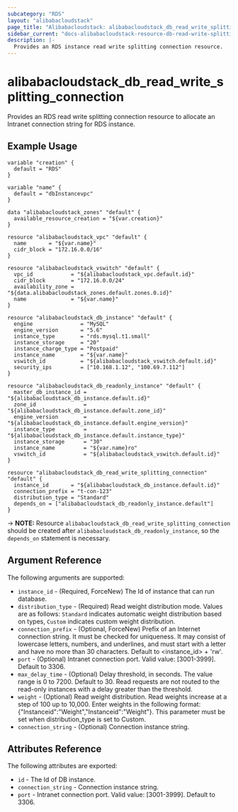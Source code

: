 ```yaml
---
subcategory: "RDS"
layout: "alibabacloudstack"
page_title: "Alibabacloudstack: alibabacloudstack_db_read_write_splitting_connection"
sidebar_current: "docs-alibabacloudstack-resource-db-read-write-splitting-connection"
description: |-
  Provides an RDS instance read write splitting connection resource.
---
```


# alibabacloudstack_db_read_write_splitting_connection

Provides an RDS read write splitting connection resource to allocate an Intranet connection string for RDS instance.

## Example Usage

```
variable "creation" {
  default = "RDS"
}

variable "name" {
  default = "dbInstancevpc"
}

data "alibabacloudstack_zones" "default" {
  available_resource_creation = "${var.creation}"
}

resource "alibabacloudstack_vpc" "default" {
  name       = "${var.name}"
  cidr_block = "172.16.0.0/16"
}

resource "alibabacloudstack_vswitch" "default" {
  vpc_id            = "${alibabacloudstack_vpc.default.id}"
  cidr_block        = "172.16.0.0/24"
  availability_zone = "${data.alibabacloudstack_zones.default.zones.0.id}"
  name              = "${var.name}"
}

resource "alibabacloudstack_db_instance" "default" {
  engine               = "MySQL"
  engine_version       = "5.6"
  instance_type        = "rds.mysql.t1.small"
  instance_storage     = "20"
  instance_charge_type = "Postpaid"
  instance_name        = "${var.name}"
  vswitch_id           = "${alibabacloudstack_vswitch.default.id}"
  security_ips         = ["10.168.1.12", "100.69.7.112"]
}

resource "alibabacloudstack_db_readonly_instance" "default" {
  master_db_instance_id = "${alibabacloudstack_db_instance.default.id}"
  zone_id               = "${alibabacloudstack_db_instance.default.zone_id}"
  engine_version        = "${alibabacloudstack_db_instance.default.engine_version}"
  instance_type         = "${alibabacloudstack_db_instance.default.instance_type}"
  instance_storage      = "30"
  instance_name         = "${var.name}ro"
  vswitch_id            = "${alibabacloudstack_vswitch.default.id}"
}

resource "alibabacloudstack_db_read_write_splitting_connection" "default" {
  instance_id       = "${alibabacloudstack_db_instance.default.id}"
  connection_prefix = "t-con-123"
  distribution_type = "Standard"
  depends_on = ["alibabacloudstack_db_readonly_instance.default"]
}
```

-> **NOTE:** Resource `alibabacloudstack_db_read_write_splitting_connection` should be created after `alibabacloudstack_db_readonly_instance`, so the `depends_on` statement is necessary.

## Argument Reference

The following arguments are supported:

* `instance_id` - (Required, ForceNew) The Id of instance that can run database.
* `distribution_type` - (Required) Read weight distribution mode. Values are as follows: `Standard` indicates automatic weight distribution based on types, `Custom` indicates custom weight distribution. 
* `connection_prefix` - (Optional, ForceNew) Prefix of an Internet connection string. It must be checked for uniqueness. It may consist of lowercase letters, numbers, and underlines, and must start with a letter and have no more than 30 characters. Default to <instance_id> + 'rw'.
* `port` - (Optional) Intranet connection port. Valid value: [3001-3999]. Default to 3306.
* `max_delay_time` - (Optional) Delay threshold, in seconds. The value range is 0 to 7200. Default to 30. Read requests are not routed to the read-only instances with a delay greater than the threshold.  
* `weight` - (Optional) Read weight distribution. Read weights increase at a step of 100 up to 10,000. Enter weights in the following format: {"Instanceid":"Weight","Instanceid":"Weight"}. This parameter must be set when distribution_type is set to Custom. 
* `connection_string` - (Optional)  Connection instance string.

## Attributes Reference

The following attributes are exported:

* `id` - The Id of DB instance.
* `connection_string` - Connection instance string.
* `port` -  Intranet connection port. Valid value: [3001-3999]. Default to 3306.